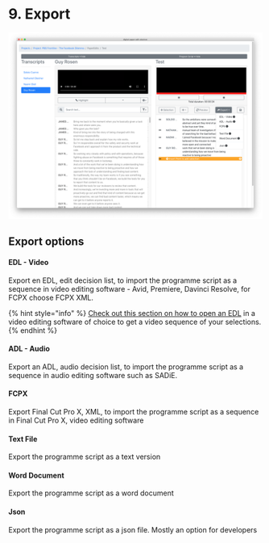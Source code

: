 # 9. Export

![](../.gitbook/assets/screen-shot-2020-02-05-at-6.04.14-pm.png)

## Export options

#### EDL - Video

Export en EDL, edit decision list, to import the programme script as a sequence in video editing software - Avid, Premiere, Davinci Resolve, for FCPX choose FCPX XML.

{% hint style="info" %}
[Check out this section on how to open an EDL](../opening-edl-in-video-editing-software/) in a video editing software of choice to get a video sequence of your selections.
{% endhint %}

#### ADL - Audio

Export an ADL, audio decision list, to import the programme script as a sequence in audio editing software such as SADiE.

#### FCPX

Export Final Cut Pro X, XML, to import the programme script as a sequence in Final Cut Pro X, video editing software

#### Text File

Export the programme script as a text version

#### Word Document

Export the programme script as a word document

#### Json

Export the programme script as a json file. Mostly an option for developers

